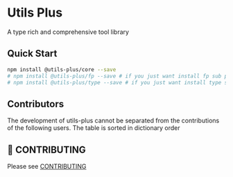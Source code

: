 # Utils Plus

A type rich and comprehensive tool library

## Quick Start

```bash
npm install @utils-plus/core --save
# npm install @utils-plus/fp --save # if you just want install fp sub packages
# npm install @utils-plus/type --save # if you just want install type sub packages
```

## Contributors

The development of utils-plus cannot be separated from the contributions of the following users. The table is sorted in dictionary order

<!-- ALL-CONTRIBUTORS-LIST:START - Do not remove or modify this section -->
<!-- prettier-ignore-start -->
<!-- markdownlint-disable -->

<!-- markdownlint-restore -->
<!-- prettier-ignore-end -->

<!-- ALL-CONTRIBUTORS-LIST:END -->

## 🔨 CONTRIBUTING

Please see [CONTRIBUTING](./packages/guide/contributing.md)